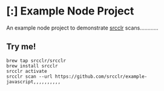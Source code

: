 # [:] Example Node Project

An example node project to demonstrate [srcclr](https://www.srcclr.com) scans............

## Try me!

```
brew tap srcclr/srcclr
brew install srcclr
srcclr activate
srcclr scan --url https://github.com/srcclr/example-javascript,,,,,,,,,,
```
